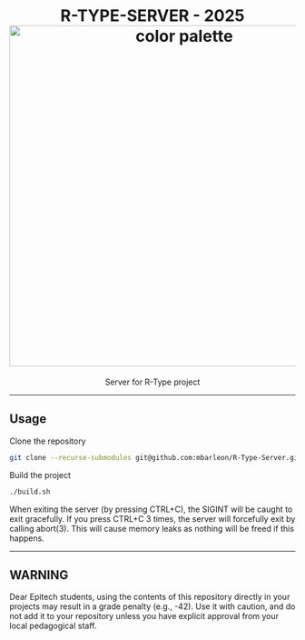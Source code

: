 <h1 align="center">
  R-TYPE-SERVER - 2025<br>
  <img src="https://raw.githubusercontent.com/catppuccin/catppuccin/main/assets/palette/macchiato.png" width="600px" alt="color palette"/>
  <br>
</h1>

<p align="center">
  Server for R-Type project<br>
</p>

---

## Usage

Clone the repository

```bash
git clone --recurse-submodules git@github.com:mbarleon/R-Type-Server.git
```

Build the project

```bash
./build.sh
```

When exiting the server (by pressing CTRL+C), the SIGINT will be caught to exit
gracefully. If you press CTRL+C 3 times, the server will forcefully exit by
calling abort(3). This will cause memory leaks as nothing will be freed if this
happens.

---

## WARNING

Dear Epitech students, using the contents of this repository directly in your projects may result in a grade penalty (e.g., -42). Use it with caution, and do not add it to your repository unless you have explicit approval from your local pedagogical staff.

